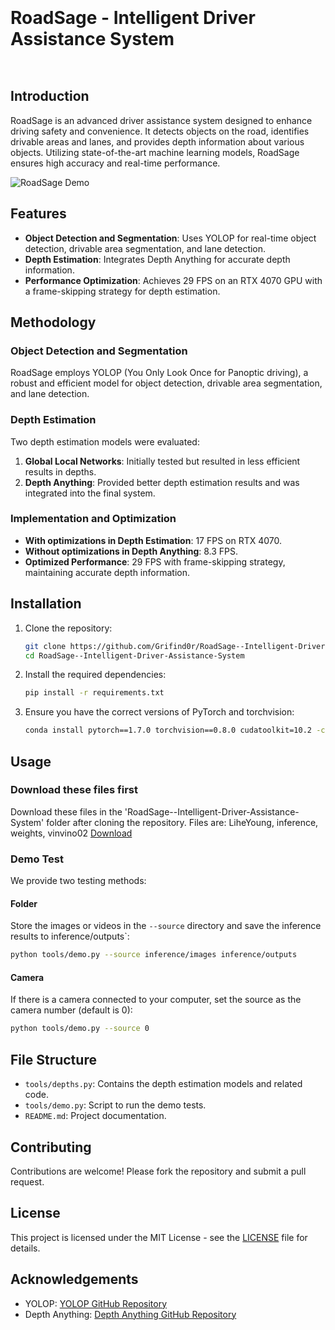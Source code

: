 
 ``` ```
# RoadSage - Intelligent Driver Assistance System
 ``` ```
## Introduction

RoadSage is an advanced driver assistance system designed to enhance driving safety and convenience. It detects objects on the road, identifies drivable areas and lanes, and provides depth information about various objects. Utilizing state-of-the-art machine learning models, RoadSage ensures high accuracy and real-time performance.
 ```  ```

![RoadSage Demo](videos/foreign.gif)



## Features

- **Object Detection and Segmentation**: Uses YOLOP for real-time object detection, drivable area segmentation, and lane detection.
- **Depth Estimation**: Integrates Depth Anything for accurate depth information.
- **Performance Optimization**: Achieves 29 FPS on an RTX 4070 GPU with a frame-skipping strategy for depth estimation.
 ``` ```
## Methodology
 
### Object Detection and Segmentation

RoadSage employs YOLOP (You Only Look Once for Panoptic driving), a robust and efficient model for object detection, drivable area segmentation, and lane detection.
 ```  ```
### Depth Estimation

Two depth estimation models were evaluated:
1. **Global Local Networks**: Initially tested but resulted in less efficient results in depths.
2. **Depth Anything**: Provided better depth estimation results and was integrated into the final system.
``` ```
### Implementation and Optimization
 
- **With optimizations in Depth Estimation**: 17 FPS on RTX 4070.
- **Without optimizations in Depth Anything**: 8.3 FPS.
- **Optimized Performance**: 29 FPS with frame-skipping strategy, maintaining accurate depth information.
``` ```
## Installation

   
1. Clone the repository:
   ```bash
   git clone https://github.com/Grifind0r/RoadSage--Intelligent-Driver-Assistance-System.git
   cd RoadSage--Intelligent-Driver-Assistance-System
   ```
2. Install the required dependencies:
   ```bash
   pip install -r requirements.txt
   ```
3. Ensure you have the correct versions of PyTorch and torchvision:
   ```bash
   conda install pytorch==1.7.0 torchvision==0.8.0 cudatoolkit=10.2 -c pytorch
   ```

## Usage

### Download these files first

Download these files in the 'RoadSage--Intelligent-Driver-Assistance-System' folder after cloning the repository. Files are: LiheYoung, inference, weights, vinvino02 [Download](https://drive.google.com/drive/folders/1b9jaZK7c9ZVgqjd2WdCt790fueCtz-hQ?usp=sharing)

### Demo Test

We provide two testing methods:

#### Folder

Store the images or videos in the `--source` directory and save the inference results to inference/outputs`:
```bash
python tools/demo.py --source inference/images inference/outputs
```

#### Camera

If there is a camera connected to your computer, set the source as the camera number (default is 0):
```bash
python tools/demo.py --source 0
```

## File Structure
- `tools/depths.py`: Contains the depth estimation models and related code.
- `tools/demo.py`: Script to run the demo tests.
- `README.md`: Project documentation.

## Contributing

Contributions are welcome! Please fork the repository and submit a pull request.

## License

This project is licensed under the MIT License - see the [LICENSE](LICENSE) file for details.

## Acknowledgements

- YOLOP: [YOLOP GitHub Repository](https://github.com/hustvl/YOLOP)
- Depth Anything: [Depth Anything GitHub Repository](https://github.com/isl-org/DPT)
```


